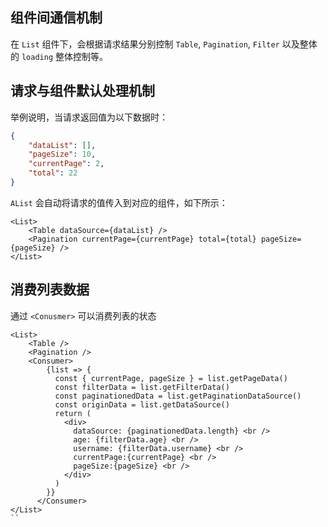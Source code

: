 ## 组件间通信机制

在 `List` 组件下，会根据请求结果分别控制 `Table`, `Pagination`, `Filter` 以及整体的 `loading` 整体控制等。

## 请求与组件默认处理机制

举例说明，当请求返回值为以下数据时：

```json
{
    "dataList": [],
    "pageSize": 10,
    "currentPage": 2,
    "total": 22
}
```

`AList` 会自动将请求的值传入到对应的组件，如下所示：

```tsx
<List>
    <Table dataSource={dataList} />
    <Pagination currentPage={currentPage} total={total} pageSize={pageSize} />
</List>
```

## 消费列表数据

通过 `<Conusmer>` 可以消费列表的状态

```tsx
<List>
    <Table />
    <Pagination />
    <Consumer>
        {list => {
          const { currentPage, pageSize } = list.getPageData()
          const filterData = list.getFilterData()
          const paginationedData = list.getPaginationDataSource()
          const originData = list.getDataSource()
          return (
            <div>
              dataSource: {paginationedData.length} <br />
              age: {filterData.age} <br />
              username: {filterData.username} <br />
              currentPage:{currentPage} <br />
              pageSize:{pageSize} <br />
            </div>
          )
        }}
      </Consumer>
</List>
``